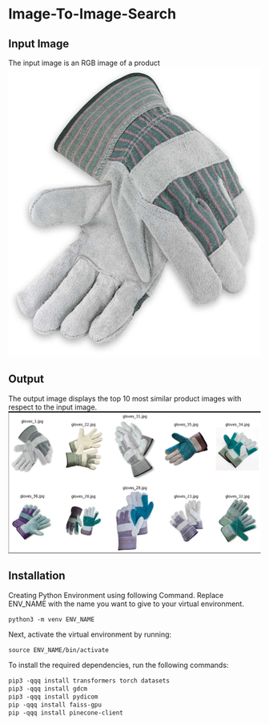 # Image-To-Image-Search

## Input Image
The input image is an RGB image of a product
![Input Image](input.jpg)

## Output
The output image displays the top 10 most similar product images with respect to the input image.
![Output Image](output.png)


## Installation

Creating Python Environment using following Command. Replace ENV_NAME with the name you want to give to your virtual environment.

```
python3 -m venv ENV_NAME
```


Next, activate the virtual environment by running:

```
source ENV_NAME/bin/activate
```

To install the required dependencies, run the following commands:

```
pip3 -qqq install transformers torch datasets
pip3 -qqq install gdcm
pip3 -qqq install pydicom
pip -qqq install faiss-gpu
pip -qqq install pinecone-client
```
